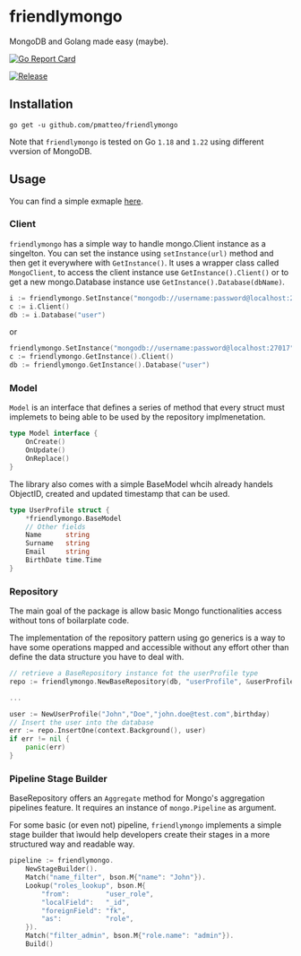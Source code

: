 # friendlymongo

MongoDB and Golang made easy (maybe).

[![Go Report Card](https://goreportcard.com/badge/github.com/pmatteo/friendlymongo)](https://goreportcard.com/report/github.com/pmatteo/friendlymongo)

[![Release](https://img.shields.io/github/v/release/pmatteo/friendlyrabbit.svg?style=flat-square)](https://github.com/pmatteo/friendlymongo/releases)

## Installation

`go get -u github.com/pmatteo/friendlymongo`

Note that `friendlymongo` is tested on Go `1.18` and `1.22` using different vversion of MongoDB.

## Usage

You can find a simple exmaple [here](https://github.com/pmatteo/friendlymongo/tree/main/_examples/simple).

### Client

`friendlymongo` has a simple way to handle mongo.Client instance as a singelton. You can set the instance using `setInstance(url)` method and then get it everywhere with `GetInstance()`.
It uses a wrapper class called `MongoClient`, to access the client instance use `GetInstance().Client()` or to get a new mongo.Database instance use `GetInstance().Database(dbName)`.

```go
i := friendlymongo.SetInstance("mongodb://username:password@localhost:27017")
c := i.Client()
db := i.Database("user")
```

or

```go
friendlymongo.SetInstance("mongodb://username:password@localhost:27017")
c := friendlymongo.GetInstance().Client()
db := friendlymongo.GetInstance().Database("user")
```

### Model

`Model` is an interface that defines a series of method that every struct must implemets to being able to be used by
the repository implmenetation.

```go
type Model interface {
    OnCreate()
    OnUpdate()
    OnReplace()
}
```

The library also comes with a simple BaseModel whcih already handels ObjectID, created and updated timestamp that can be used.

```go
type UserProfile struct {
    *friendlymongo.BaseModel
    // Other fields 
    Name      string
    Surname   string
    Email     string
    BirthDate time.Time
}
```

### Repository

The main goal of the package is allow basic Mongo functionalities access without tons of boilarplate code.

The implementation of the repository pattern using go generics is a way to have some operations mapped and accessible without any effort other than define the data structure you have to deal with.

```go
// retrieve a BaseRepository instance fot the userProfile type
repo := friendlymongo.NewBaseRepository(db, "userProfile", &userProfile{})

...

user := NewUserProfile("John","Doe","john.doe@test.com",birthday)
// Insert the user into the database
err := repo.InsertOne(context.Background(), user)
if err != nil {
    panic(err)
}
```

### Pipeline Stage Builder

BaseRepository offers an `Aggregate` method for Mongo's aggregation pipelines feature. It requires an instance of `mongo.Pipeline` as argument.

For some basic (or even not) pipeline, `friendlymongo` implements a simple stage builder that ìwould help developers create their stages in a more structured way and readable way.

```go
pipeline := friendlymongo.
    NewStageBuilder().
    Match("name_filter", bson.M{"name": "John"}).
    Lookup("roles_lookup", bson.M{
        "from":         "user_role",
        "localField":   "_id",
        "foreignField": "fk",
        "as":           "role",
    }).
    Match("filter_admin", bson.M{"role.name": "admin"}).
    Build()
```
